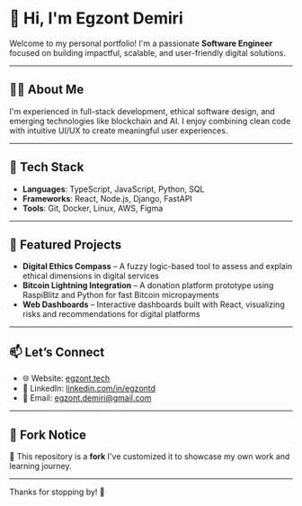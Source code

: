 # 👋 Hi, I'm Egzont Demiri

Welcome to my personal portfolio! I'm a passionate **Software Engineer** focused on building impactful, scalable, and user-friendly digital solutions.

---

## 🧑‍💻 About Me

I'm experienced in full-stack development, ethical software design, and emerging technologies like blockchain and AI. I enjoy combining clean code with intuitive UI/UX to create meaningful user experiences.

---

## 🔧 Tech Stack

- **Languages**: TypeScript, JavaScript, Python, SQL
- **Frameworks**: React, Node.js, Django, FastAPI
- **Tools**: Git, Docker, Linux, AWS, Figma

---

## 📁 Featured Projects

- **Digital Ethics Compass** – A fuzzy logic-based tool to assess and explain ethical dimensions in digital services
- **Bitcoin Lightning Integration** – A donation platform prototype using RaspiBlitz and Python for fast Bitcoin micropayments
- **Web Dashboards** – Interactive dashboards built with React, visualizing risks and recommendations for digital platforms

---

## 📫 Let’s Connect

- 🌐 Website: [egzont.tech](https://egzont.tech)
- 💼 LinkedIn: [linkedin.com/in/egzontd](http://www.linkedin.com/in/egzontd)
- 📧 Email: egzont.demiri@gmail.com

---

## 📝 Fork Notice

🔁 This repository is a **fork** 
I've customized it to showcase my own work and learning journey.  

---

Thanks for stopping by! 🚀
